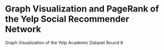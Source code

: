 # Graph Visualization and PageRank of the Yelp Social Recommender Network
Graph Visualization of the Yelp Academic Dataset Round 8
